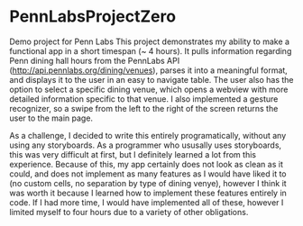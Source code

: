 # PennLabsProjectZero
Demo project for Penn Labs
This project demonstrates my ability to make a functional app in a short timespan (~ 4 hours). It pulls information regarding Penn dining hall hours from the PennLabs API (http://api.pennlabs.org/dining/venues), parses it into a meaningful format, and displays it to the user in an easy to navigate table. The user also has the option to select a specific dining venue, which opens a webview with more detailed information specific to that venue. I also implemented a gesture recognizer, so a swipe from the left to the right of the screen returns the user to the main page.

As a challenge, I decided to write this entirely programatically, without any using any storyboards. As a programmer who ususally uses storyboards, this was very difficult at first, but I definitely learned a lot from this experience. Because of this, my app certainly does not look as clean as it could, and does not implement as many features as I would have liked it to (no custom cells, no separation by type of dining venye), however I think it was worth it because I learned how to implement these features entirely in code. If I had more time, I would have implemented all of these, however I limited myself to four hours due to a variety of other obligations. 


